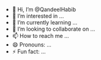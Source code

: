 - 👋 Hi, I’m @QandeelHabib
- 👀 I’m interested in ...
- 🌱 I’m currently learning ...
- 💞️ I’m looking to collaborate on ...
- 📫 How to reach me ...
- 😄 Pronouns: ...
- ⚡ Fun fact: ...

<!---
QandeelHabib/QandeelHabib is a ✨ special ✨ repository because its `README.md` (this file) appears on your GitHub profile.
You can click the Preview link to take a look at your changes.
--->
